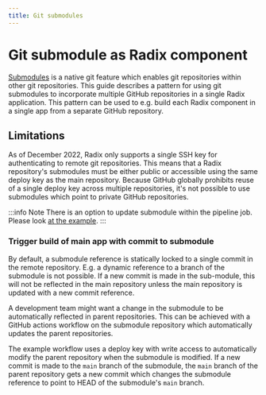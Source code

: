 ```yaml
---
title: Git submodules
---
```


# Git submodule as Radix component

[Submodules](https://git-scm.com/book/en/v2/Git-Tools-Submodules) is a native git feature which enables git repositories within other git repositories. This guide describes a pattern for using git submodules to incorporate multiple GitHub repositories in a single Radix application. This pattern can be used to e.g. build each Radix component in a single app from a separate GitHub repository.

## Limitations

As of December 2022, Radix only supports a single SSH key for authenticating to remote git repositories. This means that a Radix repository's submodules must be either public or accessible using the same deploy key as the main repository. Because GitHub globally prohibits reuse of a single deploy key across multiple repositories, it's not possible to use submodules which point to private GitHub repositories.

:::info Note
There is an option to update submodule within the pipeline job. Please look [at the example](/guides/git-submodules/update-submodule-in-pipeline-job.md).
:::

### Trigger build of main app with commit to submodule

By default, a submodule reference is statically locked to a single commit in the remote repository. E.g. a dynamic reference to a branch of the submodule is not possible. If a new commit is made in the sub-module, this will not be reflected in the main repository unless the main repository is updated with a new commit reference.

A development team might want a change in the submodule to be automatically reflected in parent repositories. This can be achieved with a GitHub actions workflow on the submodule repository which automatically updates the parent repositories.  

The example workflow uses a deploy key with write access to automatically modify the parent repository when the submodule is modified. If a new commit is made to the `main` branch of the submodule, the `main` branch of the parent repository gets a new commit which changes the submodule reference to point to HEAD of the submodule's `main` branch.
